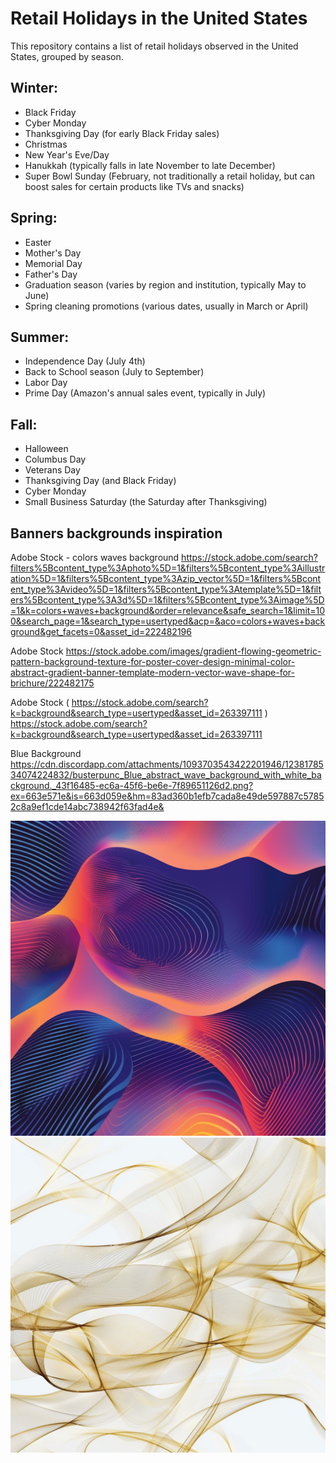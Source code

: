 # Retail Holidays in the United States

This repository contains a list of retail holidays observed in the United States, grouped by season.

## Winter:

- Black Friday
- Cyber Monday
- Thanksgiving Day (for early Black Friday sales)
- Christmas
- New Year's Eve/Day
- Hanukkah (typically falls in late November to late December)
- Super Bowl Sunday (February, not traditionally a retail holiday, but can boost sales for certain products like TVs and snacks)

## Spring:

- Easter
- Mother's Day
- Memorial Day
- Father's Day
- Graduation season (varies by region and institution, typically May to June)
- Spring cleaning promotions (various dates, usually in March or April)

## Summer:

- Independence Day (July 4th)
- Back to School season (July to September)
- Labor Day
- Prime Day (Amazon's annual sales event, typically in July)

## Fall:

- Halloween
- Columbus Day
- Veterans Day
- Thanksgiving Day (and Black Friday)
- Cyber Monday
- Small Business Saturday (the Saturday after Thanksgiving)


## Banners backgrounds inspiration

Adobe Stock - colors waves background
https://stock.adobe.com/search?filters%5Bcontent_type%3Aphoto%5D=1&filters%5Bcontent_type%3Aillustration%5D=1&filters%5Bcontent_type%3Azip_vector%5D=1&filters%5Bcontent_type%3Avideo%5D=1&filters%5Bcontent_type%3Atemplate%5D=1&filters%5Bcontent_type%3A3d%5D=1&filters%5Bcontent_type%3Aimage%5D=1&k=colors+waves+background&order=relevance&safe_search=1&limit=100&search_page=1&search_type=usertyped&acp=&aco=colors+waves+background&get_facets=0&asset_id=222482196

Adobe Stock
https://stock.adobe.com/images/gradient-flowing-geometric-pattern-background-texture-for-poster-cover-design-minimal-color-abstract-gradient-banner-template-modern-vector-wave-shape-for-brichure/222482175


Adobe Stock ( https://stock.adobe.com/search?k=background&search_type=usertyped&asset_id=263397111 )
https://stock.adobe.com/search?k=background&search_type=usertyped&asset_id=263397111

Blue Background
https://cdn.discordapp.com/attachments/1093703543422201946/1238178534074224832/busterpunc_Blue_abstract_wave_background_with_white_background._43f16485-ec6a-45f6-be6e-7f89651126d2.png?ex=663e571e&is=663d059e&hm=83ad360b1efb7cada8e49de597887c57852c8a9ef1cde14abc738942f63fad4e&


![Background Gradiant Flowing Geomtric](busterpunc_Abstract_trendy_gradient_flowing_geometric_pattern_b_fb669e6a-7e11-4bba-ae01-a0d67638bb0c.png)
![Background Gradiant Gold](busterpunc_Scattered_golden_lines_on_a_white_background._add_mo_b0f77075-09cc-44b4-b678-c2193faa9203.png)

